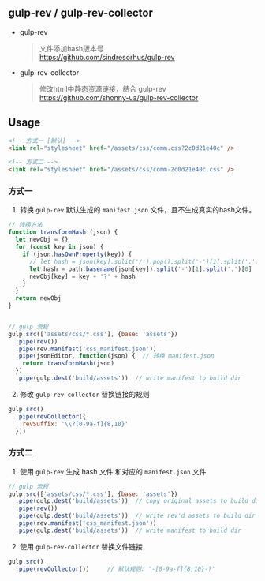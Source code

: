 
## gulp-rev / gulp-rev-collector


- gulp-rev
  > 文件添加hash版本号  
  > https://github.com/sindresorhus/gulp-rev

- gulp-rev-collector
  > 修改html中静态资源链接，结合 gulp-rev  
  > https://github.com/shonny-ua/gulp-rev-collector


## Usage

```html
<!-- 方式一 [默认] -->
<link rel="stylesheet" href="/assets/css/comm.css?2c0d21e40c" />

<!-- 方式二 -->
<link rel="stylesheet" href="/assets/css/comm-2c0d21e40c.css" />
```


### 方式一

1. 转换 `gulp-rev` 默认生成的 `manifest.json` 文件，且不生成真实的hash文件。

```js
// 转换方法
function transformHash (json) {
  let newObj = {}
  for (const key in json) {
    if (json.hasOwnProperty(key)) {
      // let hash = json[key].split('/').pop().split('-')[1].split('.')[0]
      let hash = path.basename(json[key]).split('-')[1].split('.')[0]
      newObj[key] = key + '?' + hash
    }
  }
  return newObj
}


// gulp 流程
gulp.src(['assets/css/*.css'], {base: 'assets'})
  .pipe(rev())
  .pipe(rev.manifest('css_manifest.json'))
  .pipe(jsonEditor, function(json) {  // 转换 manifest.json
    return transformHash(json)
  })
  .pipe(gulp.dest('build/assets'))  // write manifest to build dir
```

2. 修改 `gulp-rev-collector` 替换链接的规则

```js
gulp.src()
  .pipe(revCollector({
    revSuffix: '\\?[0-9a-f]{8,10}'
  }))
```



### 方式二

1. 使用 `gulp-rev` 生成 hash 文件 和对应的 `manifest.json` 文件

```js
// gulp 流程
gulp.src(['assets/css/*.css'], {base: 'assets'})
  .pipe(gulp.dest('build/assets'))  // copy original assets to build dir
  .pipe(rev())
  .pipe(gulp.dest('build/assets'))  // write rev'd assets to build dir
  .pipe(rev.manifest('css_manifest.json'))
  .pipe(gulp.dest('build/assets'))  // write manifest to build dir
```

2. 使用 `gulp-rev-collector` 替换文件链接

```js
gulp.src()
  .pipe(revCollector())     // 默认规则: '-[0-9a-f]{8,10}-?'
```

